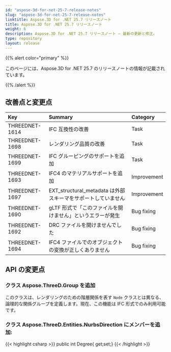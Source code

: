 ```yaml
---
id: "aspose-3d-for-net-25-7-release-notes"
slug: "aspose-3d-for-net-25-7-release-notes"
linktitle: Aspose.3D for .NET 25.7 リリースノート
title: Aspose.3D for .NET 25.7 リリースノート
weight: 6
description: Aspose.3D for .NET 25.7 リリースノート – 最新の更新と修正。
type: repository
layout: release
---
```


{{% alert color="primary" %}}

このページには、Aspose.3D for .NET 25.7 のリリースノートの情報が記載されています。

{{% /alert %}}
## **改善点と変更点**
|**Key**|**Summary**|**Category**|
| :- | :- | :- |
| THREEDNET-1614 | IFC 互換性の改善 | Task |
| THREEDNET-1698 | レンダリング品質の改善 | Task |
| THREEDNET-1699 | IFC グルーピングのサポートを追加 | Task |
| THREEDNET-1693 | IFC4 のマテリアルサポートを追加 | Improvement |
| THREEDNET-1697 | EXT_structural_metadata は外部スキーマをサポートしていません | Improvement |
| THREEDNET-1690 |  gLTF 形式で「このファイルを開けません」というエラーが発生 | Bug fixing |
| THREEDNET-1692 | DRC ファイルを開けませんでした | Bug fixing |
| THREEDNET-1694 | IFC4 ファイルでのオブジェクトの変換が正しくありません | Bug fixing |

## API の変更点 ##

### クラス **Aspose.ThreeD.Group** を追加

このクラスは、レンダリングのための階層関係を表す `Node` クラスとは異なる、論理的な関係グループを定義します。現在、この機能は IFC 形式でのみ利用可能です。

### クラス **Aspose.ThreeD.Entities.NurbsDirection** にメンバーを追加:

{{< highlight csharp >}}
        public int Degree{ get;set;}
{{< /highlight >}}